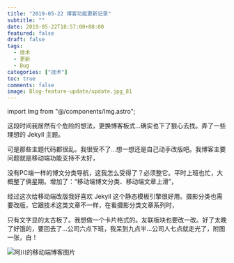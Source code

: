 ```yaml
---
title: "2019-05-22 博客功能更新记录"
subtitle: ""
date: 2019-05-22T18:57:00+08:00
featured: false
draft: false
tags:
  - 技术
  - 更新
  - Bug
categories: ["技术"]
toc: true
comments: false
image: Blog-feature-update/update.jpg_81
---
```


import Img from "@/components/Img.astro";

这段时间我居然有个危险的想法，更换博客板式...确实也下了狠心去找。弄了一些理想的 Jekyll 主题。

可是那些主题代码都很乱。我很受不了...想一想还是自己动手改版吧。我博客主要问题就是移动端功能支持不太好，

没有PC端一样的博文分类导航，这我怎么受得了？必须整它。平时上班也忙，大概整了俩星期。增加了：“移动端博文分类、移动端文章上滑”，

经过这次给移动端改版我好喜欢 Jekyll 这个静态模板引擎很好用。摄影分类也需要改版，它跟技术这类文章不一样，在看摄影分类文章系列时，

只有文字显的太古板了。我想做一个卡片格式的。友联板块也要改一改。好了太晚了好饿的，要回去了...公司六点下班，我呆到九点半...公司人七点就走光了，附图一张，白！

<Img src="Blog-feature-update.jpg" alt="阿川的移动端博客图片" />